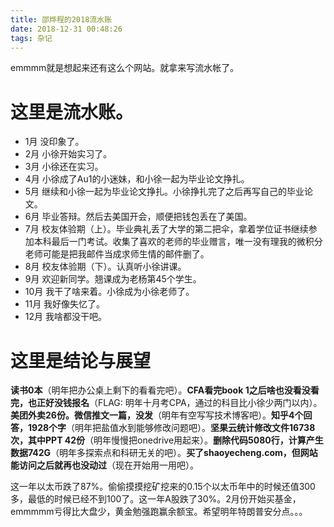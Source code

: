```yaml
---
title: 邵烨程的2018流水账
date: 2018-12-31 00:48:26
tags: 杂记
---
```

emmmm就是想起来还有这么个网站。就拿来写流水帐了。

# 这里是流水账。

- 1月 没印象了。
- 2月 小徐开始实习了。
- 3月 小徐还在实习。
- 4月 小徐成了Au1的小迷妹，和小徐一起为毕业论文挣扎。
- 5月 继续和小徐一起为毕业论文挣扎。小徐挣扎完了之后再写自己的毕业论文。
- 6月 毕业答辩。然后去美国开会，顺便把钱包丢在了美国。
- 7月 校友体验期（上）。毕业典礼丢了大学的第二把伞，拿着学位证书继续参加本科最后一门考试。收集了喜欢的老师的毕业赠言，唯一没有理我的微积分老师可能是把我邮件当成求师生情的邮件删了。
- 8月 校友体验期（下）。认真听小徐讲课。
- 9月 欢迎新同学。翘课成为老杨第45个学生。
- 10月 我干了啥来着。小徐成为小徐老师了。
- 11月 我好像失忆了。
- 12月 我啥都没干吧。

# 这里是结论与展望

**读书0本**（明年把办公桌上剩下的看看完吧）。**CFA看完book 1之后啥也没看没看完，也正好没钱报名**（FLAG: 明年十月考CPA，通过的科目比小徐少两门以内）。**美团外卖26份。微信推文一篇，没发**（明年有空写写技术博客吧）。**知乎4个回答，1928个字**（明年把盐值水到能够修改问题吧）。**坚果云统计修改文件16738次，其中PPT 42份**（明年慢慢把onedrive用起来）。**删除代码5080行，计算产生数据742G**（明年多探索点和科研无关的吧）。**买了shaoyecheng.com，但网站能访问之后就再也没动过**（现在开始用一用吧）。

这一年以太币跌了87%。偷偷摸摸挖矿挖来的0.15个以太币年中的时候还值300多，最低的时候已经不到100了。这一年A股跌了30%。2月份开始买基金，emmmmm亏得比大盘少，黄金勉强跑赢余额宝。希望明年特朗普安分点。。。
